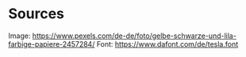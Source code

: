 # Sources
Image: https://www.pexels.com/de-de/foto/gelbe-schwarze-und-lila-farbige-papiere-2457284/
Font: https://www.dafont.com/de/tesla.font            